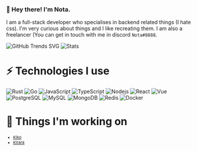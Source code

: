 ### 🔭 Hey there! I'm Nota.

I am a full-stack developer who specialises in backend related things (I hate css). I'm very curious about things and I like recreating them. I am also a freelancer (You can get in touch with me in discord `Nota#8888`.

![GitHub Trends SVG](https://api.githubtrends.io/user/svg/Nota30/langs?time_range=one_year&theme=synthwaves)
![Stats](https://github-readme-stats.vercel.app/api?username=Nota30&count_private=true&show_icons=true&theme=radical)
# ⚡ Technologies I use
![Rust](https://img.shields.io/badge/-Rust-e53a25?logo=rust&style=for-the-badge&logoColor=white)
![Go](https://img.shields.io/badge/-Go-00acd7?style=for-the-badge&logoColor=white&logo=go)
![JavaScript](https://img.shields.io/badge/-JavaScript-f7df1e?style=for-the-badge&logoColor=black&logo=javascript)
![TypeScript](https://img.shields.io/badge/-TypeScript-3178c6?style=for-the-badge&logoColor=white&logo=typescript)
![Nodejs](https://img.shields.io/badge/-Nodejs-90c53f?style=for-the-badge&logoColor=white&logo=Node.js)
![React](https://img.shields.io/badge/-React-61dafb?style=for-the-badge&logoColor=black&logo=react)
![Vue](https://img.shields.io/badge/-Vue-41b883?style=for-the-badge&logoColor=white&logo=Vue.js)
![PostgreSQL](https://img.shields.io/badge/-PostgreSQL-336791?style=for-the-badge&logoColor=white&logo=postgresql)
![MySQL](https://img.shields.io/badge/-MySQL-00618a?style=for-the-badge&logoColor=white&logo=mysql)
![MongoDB](https://img.shields.io/badge/-MongoDB-2ba845?style=for-the-badge&logoColor=white&logo=mongodb)
![Redis](https://img.shields.io/badge/-Redis-d82c20?style=for-the-badge&logoColor=white&logo=Redis)
![Docker](https://img.shields.io/badge/-Docker-099cec?style=for-the-badge&logoColor=white&logo=docker)

# 🌱 Things I'm working on
<div align=center>
    <div align=left style="font-size:11px;">
        <ul>
            <li><a href="https://kiko.gg/">Kiko</a></li>
            <li><a href="https://discord.com/oauth2/authorize?client_id=748100524246564894&permissions=511040&scope=bot">Kirara</a></li>
        </ul>
    </div>
</div>

<!--
**Nota30/Nota30** is a ✨ _special_ ✨ repository because its `README.md` (this file) appears on your GitHub profile.

Here are some ideas to get you started:

- 🔭 I’m currently working on ...
- 🌱 I’m currently learning ...
- 👯 I’m looking to collaborate on ...
- 🤔 I’m looking for help with ...
- 💬 Ask me about ...
- 📫 How to reach me: ...
- 😄 Pronouns: ...
- ⚡ Fun fact: ...
-->
